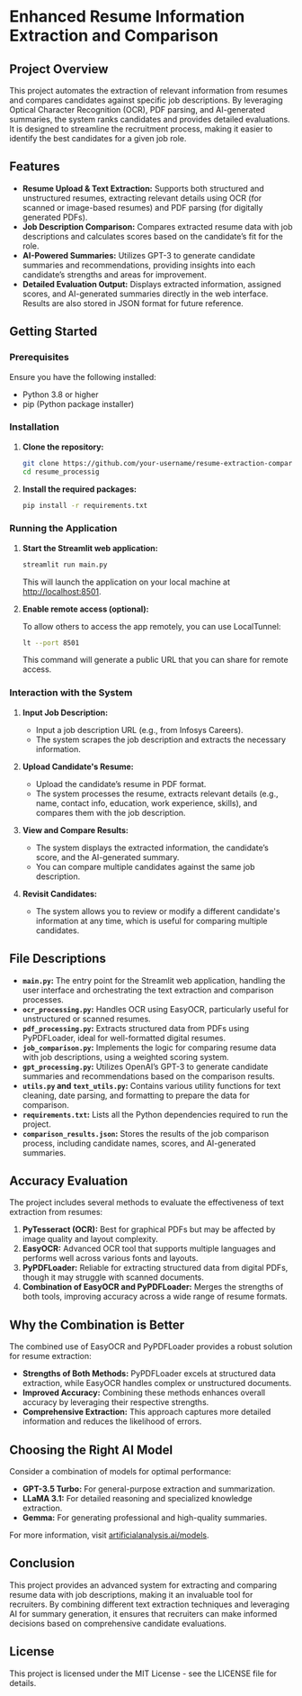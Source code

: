 # Enhanced Resume Information Extraction and Comparison

## Project Overview

This project automates the extraction of relevant information from resumes and compares candidates against specific job descriptions. By leveraging Optical Character Recognition (OCR), PDF parsing, and AI-generated summaries, the system ranks candidates and provides detailed evaluations. It is designed to streamline the recruitment process, making it easier to identify the best candidates for a given job role.

## Features

- **Resume Upload & Text Extraction:** Supports both structured and unstructured resumes, extracting relevant details using OCR (for scanned or image-based resumes) and PDF parsing (for digitally generated PDFs).
- **Job Description Comparison:** Compares extracted resume data with job descriptions and calculates scores based on the candidate’s fit for the role.
- **AI-Powered Summaries:** Utilizes GPT-3 to generate candidate summaries and recommendations, providing insights into each candidate’s strengths and areas for improvement.
- **Detailed Evaluation Output:** Displays extracted information, assigned scores, and AI-generated summaries directly in the web interface. Results are also stored in JSON format for future reference.

## Getting Started

### Prerequisites

Ensure you have the following installed:

- Python 3.8 or higher
- pip (Python package installer)

### Installation

1. **Clone the repository:**

   ```bash
   git clone https://github.com/your-username/resume-extraction-comparison.git
   cd resume_processig
   ```

2. **Install the required packages:**

   ```bash
   pip install -r requirements.txt
   ```

### Running the Application

1. **Start the Streamlit web application:**

   ```bash
   streamlit run main.py
   ```

   This will launch the application on your local machine at [http://localhost:8501](http://localhost:8501).

2. **Enable remote access (optional):**

   To allow others to access the app remotely, you can use LocalTunnel:

   ```bash
   lt --port 8501
   ```

   This command will generate a public URL that you can share for remote access.

### Interaction with the System

1. **Input Job Description:**
   - Input a job description URL (e.g., from Infosys Careers).
   - The system scrapes the job description and extracts the necessary information.

2. **Upload Candidate's Resume:**
   - Upload the candidate’s resume in PDF format.
   - The system processes the resume, extracts relevant details (e.g., name, contact info, education, work experience, skills), and compares them with the job description.

3. **View and Compare Results:**
   - The system displays the extracted information, the candidate’s score, and the AI-generated summary.
   - You can compare multiple candidates against the same job description.

4. **Revisit Candidates:**
   - The system allows you to review or modify a different candidate's information at any time, which is useful for comparing multiple candidates.

## File Descriptions

- **`main.py`:** The entry point for the Streamlit web application, handling the user interface and orchestrating the text extraction and comparison processes.
- **`ocr_processing.py`:** Handles OCR using EasyOCR, particularly useful for unstructured or scanned resumes.
- **`pdf_processing.py`:** Extracts structured data from PDFs using PyPDFLoader, ideal for well-formatted digital resumes.
- **`job_comparison.py`:** Implements the logic for comparing resume data with job descriptions, using a weighted scoring system.
- **`gpt_processing.py`:** Utilizes OpenAI’s GPT-3 to generate candidate summaries and recommendations based on the comparison results.
- **`utils.py` and `text_utils.py`:** Contains various utility functions for text cleaning, date parsing, and formatting to prepare the data for comparison.
- **`requirements.txt`:** Lists all the Python dependencies required to run the project.
- **`comparison_results.json`:** Stores the results of the job comparison process, including candidate names, scores, and AI-generated summaries.

## Accuracy Evaluation

The project includes several methods to evaluate the effectiveness of text extraction from resumes:

1. **PyTesseract (OCR):** Best for graphical PDFs but may be affected by image quality and layout complexity.
2. **EasyOCR:** Advanced OCR tool that supports multiple languages and performs well across various fonts and layouts.
3. **PyPDFLoader:** Reliable for extracting structured data from digital PDFs, though it may struggle with scanned documents.
4. **Combination of EasyOCR and PyPDFLoader:** Merges the strengths of both tools, improving accuracy across a wide range of resume formats.

## Why the Combination is Better

The combined use of EasyOCR and PyPDFLoader provides a robust solution for resume extraction:

- **Strengths of Both Methods:** PyPDFLoader excels at structured data extraction, while EasyOCR handles complex or unstructured documents.
- **Improved Accuracy:** Combining these methods enhances overall accuracy by leveraging their respective strengths.
- **Comprehensive Extraction:** This approach captures more detailed information and reduces the likelihood of errors.

## Choosing the Right AI Model

Consider a combination of models for optimal performance:

- **GPT-3.5 Turbo:** For general-purpose extraction and summarization.
- **LLaMA 3.1:** For detailed reasoning and specialized knowledge extraction.
- **Gemma:** For generating professional and high-quality summaries.

For more information, visit [artificialanalysis.ai/models](https://artificialanalysis.ai/models).

## Conclusion

This project provides an advanced system for extracting and comparing resume data with job descriptions, making it an invaluable tool for recruiters. By combining different text extraction techniques and leveraging AI for summary generation, it ensures that recruiters can make informed decisions based on comprehensive candidate evaluations.

## License

This project is licensed under the MIT License - see the LICENSE file for details.

